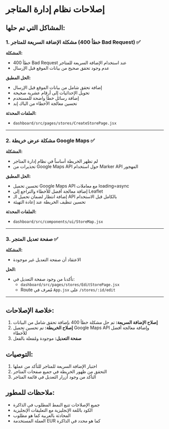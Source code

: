 # إصلاحات نظام إدارة المتاجر

## المشاكل التي تم حلها:

### 1. مشكلة الإضافة السريعة للمتاجر (خطأ 400 Bad Request) ✅

**المشكلة:** 
- خطأ 400 Bad Request عند استخدام الإضافة السريعة للمتاجر
- عدم وجود تحقق صحيح من بيانات الموقع قبل الإرسال

**الحل المطبق:**
- إضافة تحقق شامل من بيانات الموقع قبل الإرسال
- تحويل الإحداثيات إلى أرقام عشرية صحيحة
- إضافة رسائل خطأ واضحة للمستخدم
- تحسين معالجة الأخطاء من الباك إند

**الملفات المحدثة:**
- `dashboard/src/pages/stores/CreateStorePage.jsx`

---

### 2. مشكلة عرض خريطة Google Maps ✅

**المشكلة:**
- لم تظهر الخريطة أساساً في نظام إدارة المتاجر
- تحذيرات من Google Maps API حول استخدام Marker API المهجور

**الحل المطبق:**
- تحسين تحميل Google Maps API مع معاملات loading=async
- إضافة معالجة أفضل للأخطاء والتراجع إلى Leaflet
- إضافة انتظار لضمان تحميل الـ API بالكامل قبل الاستخدام
- تحسين تنظيف الخريطة عند إعادة التهيئة

**الملفات المحدثة:**
- `dashboard/src/components/ui/StoreMap.jsx`

---

### 3. صفحة تعديل المتجر ✅

**المشكلة:**
- الاعتقاد أن صفحة التعديل غير موجودة

**الحل:**
- تأكدنا من وجود صفحة التعديل في:
  - `dashboard/src/pages/stores/EditStorePage.jsx`
  - Route مُعرف في `App.jsx` على `/stores/:id/edit`

---

## خلاصة الإصلاحات:

1. **إصلاح الإضافة السريعة:** تم حل مشكلة خطأ 400 بإضافة تحقق شامل من البيانات
2. **إصلاح الخريطة:** تم تحسين تحميل Google Maps API وإضافة معالجة أفضل للأخطاء
3. **صفحة التعديل:** موجودة ومُفعلة بالفعل

## التوصيات:

1. اختبار الإضافة السريعة للمتاجر للتأكد من عملها
2. التحقق من ظهور الخريطة في جميع صفحات المتاجر
3. التأكد من وجود أزرار التعديل في قائمة المتاجر

## ملاحظات للمطور:

- جميع الإصلاحات تتبع النمط المطلوب في الذاكرة
- الكود باللغة الإنجليزية مع التعليقات الإنجليزية
- المحادثة بالعربية كما هو مطلوب
- العملة المستخدمة EUR كما هو محدد في الذاكرة 